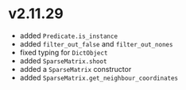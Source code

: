 # v2.11.29

* added `Predicate.is_instance`
* added `filter_out_false` and `filter_out_nones`
* fixed typing for `DictObject`
* added `SparseMatrix.shoot`
* added a `SparseMatrix` constructor
* added `SparseMatrix.get_neighbour_coordinates`
